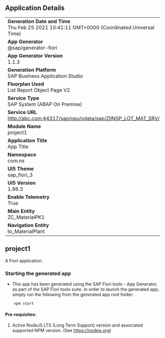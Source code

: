 ## Application Details
|               |
| ------------- |
|**Generation Date and Time**<br>Thu Feb 25 2021 10:41:11 GMT+0000 (Coordinated Universal Time)|
|**App Generator**<br>@sap/generator-fiori|
|**App Generator Version**<br>1.1.3|
|**Generation Platform**<br>SAP Business Application Studio|
|**Floorplan Used**<br>List Report Object Page V2|
|**Service Type**<br>SAP System (ABAP On Premise)|
|**Service URL**<br>http://abc.com:44317/sap/opu/odata/sap/ZIINSP_LOT_MAT_SRV/
|**Module Name**<br>project1|
|**Application Title**<br>App Title|
|**Namespace**<br>com.ns|
|**UI5 Theme**<br>sap_fiori_3|
|**UI5 Version**<br>1.86.3|
|**Enable Telemetry**<br>True|
|**Main Entity**<br>ZC_MaterialPK1|
|**Navigation Entity**<br>to_MaterialPlant|

## project1

A Fiori application.

### Starting the generated app

-   This app has been generated using the SAP Fiori tools - App Generator, as part of the SAP Fiori tools suite.  In order to launch the generated app, simply run the following from the generated app root folder:

```
    npm start
```


#### Pre-requisites:

1. Active NodeJS LTS (Long Term Support) version and associated supported NPM version.  (See https://nodejs.org)


